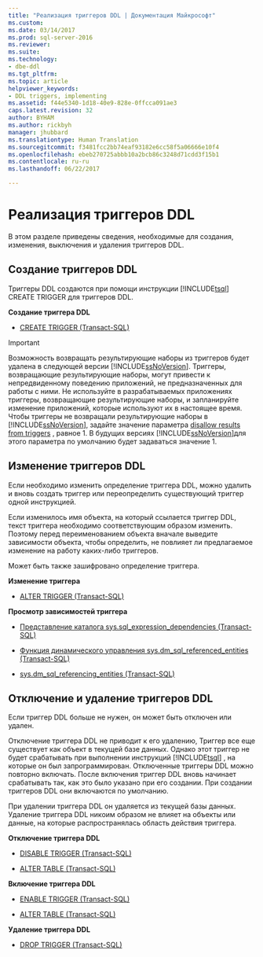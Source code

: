 ```yaml
---
title: "Реализация триггеров DDL | Документация Майкрософт"
ms.custom: 
ms.date: 03/14/2017
ms.prod: sql-server-2016
ms.reviewer: 
ms.suite: 
ms.technology:
- dbe-ddl
ms.tgt_pltfrm: 
ms.topic: article
helpviewer_keywords:
- DDL triggers, implementing
ms.assetid: f44e5340-1d18-40e9-828e-0ffcca091ae3
caps.latest.revision: 32
author: BYHAM
ms.author: rickbyh
manager: jhubbard
ms.translationtype: Human Translation
ms.sourcegitcommit: f3481fcc2bb74eaf93182e6cc58f5a06666e10f4
ms.openlocfilehash: ebeb270725abbb10a2bcb86c3248d71cdd3f15b1
ms.contentlocale: ru-ru
ms.lasthandoff: 06/22/2017

---
```

# <a name="implement-ddl-triggers"></a>Реализация триггеров DDL
  В этом разделе приведены сведения, необходимые для создания, изменения, выключения и удаления триггеров DDL.  
  
## <a name="creating-ddl-triggers"></a>Создание триггеров DDL  
 Триггеры DDL создаются при помощи инструкции [!INCLUDE[tsql](../../includes/tsql-md.md)] CREATE TRIGGER для триггеров DDL.  
  
 **Создание триггера DDL**  
  
-   [CREATE TRIGGER (Transact-SQL)](../../t-sql/statements/create-trigger-transact-sql.md)  
  
> [!IMPORTANT]  
>  Возможность возвращать результирующие наборы из триггеров будет удалена в следующей версии [!INCLUDE[ssNoVersion](../../includes/ssnoversion-md.md)]. Триггеры, возвращающие результирующие наборы, могут привести к непредвиденному поведению приложений, не предназначенных для работы с ними. Не используйте в разрабатываемых приложениях триггеры, возвращающие результирующие наборы, и запланируйте изменение приложений, которые используют их в настоящее время. Чтобы триггеры не возвращали результирующие наборы в [!INCLUDE[ssNoVersion](../../includes/ssnoversion-md.md)], задайте значение параметра [disallow results from triggers](../../database-engine/configure-windows/disallow-results-from-triggers-server-configuration-option.md) , равное 1. В будущих версиях [!INCLUDE[ssNoVersion](../../includes/ssnoversion-md.md)]для этого параметра по умолчанию будет задаваться значение 1.  
  
## <a name="modifying-ddl-triggers"></a>Изменение триггеров DDL  
 Если необходимо изменить определение триггера DDL, можно удалить и вновь создать триггер или переопределить существующий триггер одной инструкцией.  
  
 Если изменилось имя объекта, на который ссылается триггер DDL, текст триггера необходимо соответствующим образом изменить. Поэтому перед переименованием объекта вначале выведите зависимости объекта, чтобы определить, не повлияет ли предлагаемое изменение на работу каких-либо триггеров.  
  
 Может быть также зашифровано определение триггера.  
  
 **Изменение триггера**  
  
-   [ALTER TRIGGER (Transact-SQL)](../../t-sql/statements/alter-trigger-transact-sql.md)  
  
 **Просмотр зависимостей триггера**  
  
-   [Представление каталога sys.sql_expression_dependencies (Transact-SQL)](../../relational-databases/system-catalog-views/sys-sql-expression-dependencies-transact-sql.md)  
  
-   [Функция динамического управления sys.dm_sql_referenced_entities (Transact-SQL)](../../relational-databases/system-dynamic-management-views/sys-dm-sql-referenced-entities-transact-sql.md)  
  
-   [sys.dm_sql_referencing_entities (Transact-SQL)](../../relational-databases/system-dynamic-management-views/sys-dm-sql-referencing-entities-transact-sql.md)  
  
## <a name="disabling-and-dropping-ddl-triggers"></a>Отключение и удаление триггеров DDL  
 Если триггер DDL больше не нужен, он может быть отключен или удален.  
  
 Отключение триггера DDL не приводит к его удалению, Триггер все еще существует как объект в текущей базе данных. Однако этот триггер не будет срабатывать при выполнении инструкций [!INCLUDE[tsql](../../includes/tsql-md.md)] , на которые он был запрограммирован. Отключенные триггеры DDL можно повторно включать. После включения триггер DDL вновь начинает срабатывать так, как это было указано при его создании. При создании триггеров DDL они включаются по умолчанию.  
  
 При удалении триггера DDL он удаляется из текущей базы данных. Удаление триггера DDL никоим образом не влияет на объекты или данные, на которые распространялась область действия триггера.  
  
 **Отключение триггера DDL**  
  
-   [DISABLE TRIGGER (Transact-SQL)](../../t-sql/statements/disable-trigger-transact-sql.md)  
  
-   [ALTER TABLE (Transact-SQL)](../../t-sql/statements/alter-table-transact-sql.md)  
  
 **Включение триггера DDL**  
  
-   [ENABLE TRIGGER (Transact-SQL)](../../t-sql/statements/enable-trigger-transact-sql.md)  
  
-   [ALTER TABLE (Transact-SQL)](../../t-sql/statements/alter-table-transact-sql.md)  
  
 **Удаление триггера DDL**  
  
-   [DROP TRIGGER (Transact-SQL)](../../t-sql/statements/drop-trigger-transact-sql.md)  
  
  
